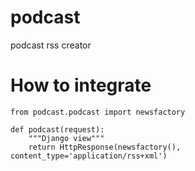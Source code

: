 # podcast
podcast rss creator

# How to integrate
```
from podcast.podcast import newsfactory

def podcast(request):
    """Django view"""
    return HttpResponse(newsfactory(), content_type='application/rss+xml')
```
